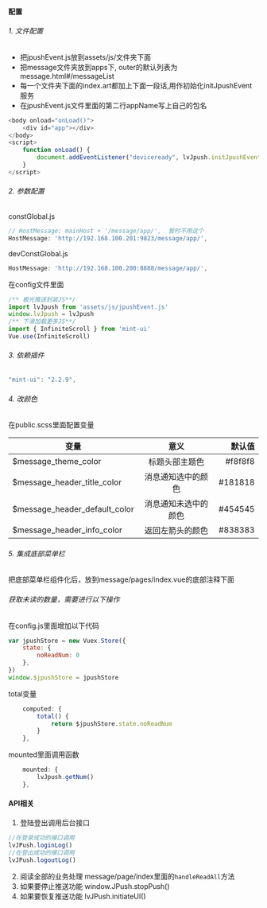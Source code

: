 ####  配置
###### 1. 文件配置
* 把jpushEvent.js放到assets/js/文件夹下面
* 把message文件夹放到apps下, outer的默认列表为message.html#/messageList
* 每一个文件夹下面的index.art都加上下面一段话,用作初始化initJpushEvent服务
* 在jpushEvent.js文件里面的第二行appName写上自己的包名
```js
<body onload="onLoad()">
    <div id="app"></div>
</body>
<script>
    function onLoad() {
        document.addEventListener("deviceready", lvJpush.initJpushEvent, false);
    }
</script>
```
###### 2. 参数配置
constGlobal.js
```js
// HostMessage: mainHost + '/message/app/',  暂时不用这个
HostMessage: 'http://192.168.100.201:9823/message/app/', 
```
devConstGlobal.js
```js
HostMessage: 'http://192.168.100.200:8888/message/app/', 
```
在config文件里面
```js
/** 极光推送封装JS**/
import lvJpush from 'assets/js/jpushEvent.js'
window.lvJpush = lvJpush
/** 下滑加载更多JS**/
import { InfiniteScroll } from 'mint-ui'
Vue.use(InfiniteScroll)
```
###### 3. 依赖插件
```js  
"mint-ui": "2.2.9",
```
###### 4. 改颜色
在public.scss里面配置变量

| 变量   |      意义      | 默认值 |
|----------|:-------------:|------:|
| $message_theme_color |  标题头部主题色 | #f8f8f8 |
| $message_header_title_color |   消息通知选中的颜色  |  #181818 |
| $message_header_default_color| 消息通知未选中的颜色 |   #454545 |
| $message_header_info_color| 返回左箭头的颜色 |   #838383 |


###### 5. 集成底部菜单栏
把底部菜单栏组件化后，放到message/pages/index.vue的底部注释下面
###### 获取未读的数量，需要进行以下操作
在config.js里面增加以下代码
```js
var jpushStore = new Vuex.Store({
    state: {
        noReadNum: 0
    },
})
window.$jpushStore = jpushStore
```
total变量
```js
    computed: {
        total() {
            return $jpushStore.state.noReadNum
        }
    },
```
mounted里面调用函数
```js
    mounted: {
        lvJpush.getNum()
    },
```
####  API相关
1. 登陆登出调用后台接口
```js
//在登录成功的接口调用
lvJPush.loginLog()
//在登出成功的接口调用
lvJPush.logoutLog()
```
2. 阅读全部的业务处理
message/page/index里面的`handleReadAll`方法
3. 如果要停止推送功能
window.JPush.stopPush()
4. 如果要恢复推送功能
lvJPush.initiateUI()








